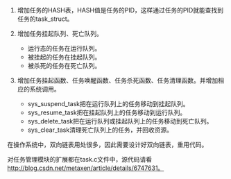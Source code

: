 1. 增加任务的HASH表，HASH值是任务的PID，这样通过任务的PID就能查找到任务的task_struct。
2. 增加任务挂起队列、死亡队列。
    * 运行态的任务在运行队列。
    * 被挂起的任务在挂起队列。
    * 被杀死的任务在死亡队列。

3. 增加任务挂起函数、任务唤醒函数、任务杀死函数、任务清理函数。并增加相应的系统调用。
    * sys_suspend_task把在运行队列上的任务移动到挂起队列。
    * sys_resume_task把在挂起队列上的任务移动到运行队列。
    * sys_delete_task把在运行队列或挂起队列上的任务移动到死亡队列。
    * sys_clear_task清理死亡队列上的任务，并回收资源。


在操作系统中，双向链表用处很多，因此需要设计好双向链表，重用代码。


对任务管理模块的扩展都在task.c文件中，源代码请看 http://blog.csdn.net/metaxen/article/details/6747631。
